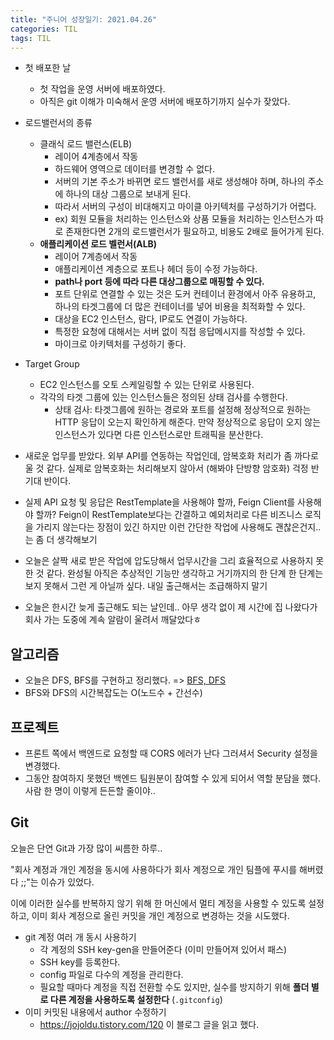 ```yaml
---
title: "주니어 성장일기: 2021.04.26"
categories: TIL
tags: TIL
---
```


- 첫 배포한 날
  - 첫 작업을 운영 서버에 배포하였다.
  - 아직은 git 이해가 미숙해서 운영 서버에 배포하기까지 실수가 잦았다. 

- 로드밸런서의 종류
  - 클래식 로드 밸런스(ELB)
    - 레이어 4계층에서 작동
    - 하드웨어 영역으로 데이터를 변경할 수 없다.
    - 서버의 기본 주소가 바뀌면 로드 밸런서를 새로 생성해야 하며, 하나의 주소에 하나의 대상 그룹으로 보내게 된다.
    - 따라서 서버의 구성이 비대해지고 마이클 아키텍처를 구성하기가 어렵다.
    - ex) 회원 모듈을 처리하는 인스턴스와 상품 모듈을 처리하는 인스턴스가 따로 존재한다면 2개의 로드밸런서가 필요하고, 비용도 2배로 들어가게 된다. 
  - **애플리케이션 로드 벨런서(ALB)**
    - 레이어 7계층에서 작동
    - 애플리케이션 계층으로 포트나 헤더 등이 수정 가능하다.
    - **path나 port 등에 따라 다른 대상그룹으로 매핑할 수 있다.**
    - 포트 단위로 연결할 수 있는 것은 도커 컨테이너 환경에서 아주 유용하고, 하나의 타겟그룹에 더 많은 컨테이너를 넣어 비용을 최적화할 수 있다.
    - 대상을 EC2 인스턴스, 람다, IP로도 연결이 가능하다.
    - 특정한 요청에 대해서는 서버 없이 직접 응답메시지를 작성할 수 있다.
    -  마이크로 아키텍처를 구성하기 좋다. 
- Target Group
  - EC2 인스턴스를 오토 스케일링할 수 있는 단위로 사용된다.
  - 각각의 타겟 그룹에 있는 인스턴스들은 정의된 상태 검사를 수행한다.
    - 상태 검사: 타겟그룹에 원하는 경로와 포트를 설정해 정상적으로 원하는 HTTP 응답이 오는지 확인하게 해준다. 만약 정상적으로 응답이 오지 않는 인스턴스가 있다면 다른 인스턴스로만 트래픽을 분산한다.
- 새로운 업무를 받았다. 외부 API를 연동하는 작업인데, 암복호화 처리가 좀 까다로울 것 같다. 실제로 암복호화는 처리해보지 않아서 (해봐야 단방향 암호화) 걱정 반 기대 반이다. 
- 실제 API 요청 및 응답은 RestTemplate을 사용해야 할까, Feign Client를 사용해야 할까? Feign이 RestTemplate보다는 간결하고 예외처리로 다른 비즈니스 로직을 가리지 않는다는 장점이 있긴 하지만 이런 간단한 작업에 사용해도 괜찮은건지.. 는 좀 더 생각해보기
- 오늘은 살짝 새로 받은 작업에 압도당해서 업무시간을 그리 효율적으로 사용하지 못한 것 같다. 완성될 아직은 추상적인 기능만 생각하고 거기까지의 한 단계 한 단계는 보지 못해서 그런 게 아닐까 싶다. 내일 출근해서는 조급해하지 말기
- 오늘은 한시간 늦게 출근해도 되는 날인데.. 아무 생각 없이 제 시간에 집 나왔다가 회사 가는 도중에 계속 알람이 울려서 깨달았다ㅎ 



## 알고리즘

- 오늘은 DFS, BFS를 구현하고 정리했다. => [BFS, DFS](https://hayeon17kim.github.io//posts/fastcampus-algorithms-01/)
- BFS와 DFS의 시간복잡도는 O(노드수 + 간선수)



## 프로젝트

- 프론트 쪽에서 백엔드로 요청할 때 CORS 에러가 난다 그러셔서 Security 설정을 변경했다. 
- 그동안 참여하지 못했던 백엔드 팀원분이 참여할 수 있게 되어서 역할 분담을 했다. 사람 한 명이 이렇게 든든할 줄이야..



## Git

오늘은 단연 Git과 가장 많이 씨름한 하루..

"회사 계정과 개인 계정을 동시에 사용하다가 회사 계정으로 개인 팀플에 푸시를 해버렸다 ;;"는 이슈가 있었다.

이에 이러한 실수를 반복하지 않기 위해 한 머신에서 멀티 계정을 사용할 수 있도록 설정하고, 이미 회사 계정으로 올린 커밋을 개인 계정으로 변경하는 것을 시도했다. 

- git 계정 여러 개 동시 사용하기
  - 각 계정의 SSH key-gen을 만들어준다 (이미 만들어져 있어서 패스)
  - SSH key를 등록한다. 
  - config 파일로 다수의 계정을 관리한다. 
  - 필요할 때마다 계정을 직접 전환할 수도 있지만, 실수를 방지하기 위해 **폴더 별로 다른 계정을 사용하도록 설정한다** (`.gitconfig`)
- 이미 커밋된 내용에서 author 수정하기
  - https://jojoldu.tistory.com/120 이 블로그 글을 읽고 했다.





